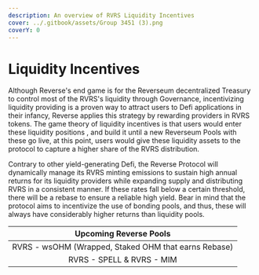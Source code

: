 ```yaml
---
description: An overview of RVRS Liquidity Incentives
cover: ../.gitbook/assets/Group 3451 (3).png
coverY: 0
---
```


# Liquidity Incentives

Although Reverse's end game is for the Reverseum decentralized Treasury to control most of the RVRS's liquidity through Governance, incentivizing liquidity providing is a proven way to attract users to Defi applications in their infancy, Reverse applies this strategy by rewarding providers in RVRS tokens. The game theory of liquidity incentives is that users would enter these liquidity positions , and build it until a new Reverseum Pools with these go live, at this point, users would give these liquidity assets to the protocol to capture a higher share of the RVRS distribution.

Contrary to other yield-generating Defi, the Reverse Protocol will dynamically manage its RVRS minting emissions to sustain high annual returns for its liquidity providers while expanding supply and distributing RVRS in a consistent manner. If these rates fall below a certain threshold, there will be a rebase to ensure a reliable high yield. Bear in mind that the protocol aims to incentivize the use of bonding pools, and thus, these will always have considerably higher returns than liquidity pools.&#x20;

|                Upcoming Reverse Pools                |
| :--------------------------------------------------: |
| RVRS - wsOHM (Wrapped, Staked OHM that earns Rebase) |
|               RVRS - SPELL & RVRS - MIM              |
